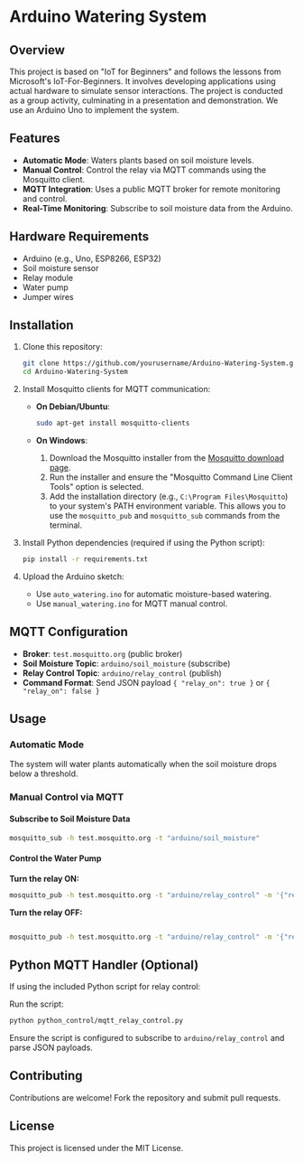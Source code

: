 # Arduino Watering System

## Overview

This project is based on "IoT for Beginners" and follows the lessons from Microsoft's IoT-For-Beginners. It involves developing applications using actual hardware to simulate sensor interactions. The project is conducted as a group activity, culminating in a presentation and demonstration. We use an Arduino Uno to implement the system.

## Features

- **Automatic Mode**: Waters plants based on soil moisture levels.
- **Manual Control**: Control the relay via MQTT commands using the Mosquitto client.
- **MQTT Integration**: Uses a public MQTT broker for remote monitoring and control.
- **Real-Time Monitoring**: Subscribe to soil moisture data from the Arduino.

## Hardware Requirements

- Arduino (e.g., Uno, ESP8266, ESP32)
- Soil moisture sensor
- Relay module
- Water pump
- Jumper wires

## Installation

1. Clone this repository:

   ```sh
   git clone https://github.com/yourusername/Arduino-Watering-System.git
   cd Arduino-Watering-System
   ```

2. Install Mosquitto clients for MQTT communication:

   - **On Debian/Ubuntu**:

     ```sh
     sudo apt-get install mosquitto-clients
     ```

   - **On Windows**:
     1. Download the Mosquitto installer from the [Mosquitto download page](https://mosquitto.org/download/).
     2. Run the installer and ensure the "Mosquitto Command Line Client Tools" option is selected.
     3. Add the installation directory (e.g., `C:\Program Files\Mosquitto`) to your system's PATH environment variable. This allows you to use the `mosquitto_pub` and `mosquitto_sub` commands from the terminal.

3. Install Python dependencies (required if using the Python script):

   ```sh
   pip install -r requirements.txt
   ```

4. Upload the Arduino sketch:

   - Use `auto_watering.ino` for automatic moisture-based watering.
   - Use `manual_watering.ino` for MQTT manual control.

## MQTT Configuration

- **Broker**: `test.mosquitto.org` (public broker)
- **Soil Moisture Topic**: `arduino/soil_moisture` (subscribe)
- **Relay Control Topic**: `arduino/relay_control` (publish)
- **Command Format**: Send JSON payload `{ "relay_on": true }` or `{ "relay_on": false }`

## Usage

### Automatic Mode

The system will water plants automatically when the soil moisture drops below a threshold.

### Manual Control via MQTT

#### Subscribe to Soil Moisture Data

```sh
mosquitto_sub -h test.mosquitto.org -t "arduino/soil_moisture"
```

#### Control the Water Pump

**Turn the relay ON:**

```sh
mosquitto_pub -h test.mosquitto.org -t "arduino/relay_control" -m '{"relay_on": true}'
```

**Turn the relay OFF:**

```sh

mosquitto_pub -h test.mosquitto.org -t "arduino/relay_control" -m '{"relay_on": false}'
```

## Python MQTT Handler (Optional)

If using the included Python script for relay control:

Run the script:

```sh
python python_control/mqtt_relay_control.py
```

Ensure the script is configured to subscribe to `arduino/relay_control` and parse JSON payloads.

## Contributing

Contributions are welcome! Fork the repository and submit pull requests.

## License

This project is licensed under the MIT License.
